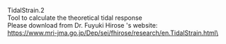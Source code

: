TidalStrain.2 \
Tool to calculate the theoretical tidal response\
Please download from Dr. Fuyuki Hirose 's website:\
https://www.mri-jma.go.jp/Dep/sei/fhirose/research/en.TidalStrain.html\
